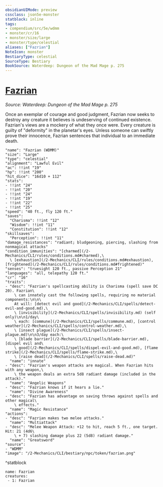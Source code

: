 ```yaml
---
obsidianUIMode: preview
cssclass: json5e-monster
statblock: inline
tags:
- compendium/src/5e/wdmm
- monster/cr/16
- monster/size/large
- monster/type/celestial
aliases: ["Fazrian"]
NoteIcon: monster
BestiaryType: celestial
SourceType: Bestiary
BookSource: Waterdeep: Dungeon of the Mad Mage p. 275
---
```

# [Fazrian](2-Mechanics/CLI/bestiary/npc/fazrian-wdmm.md)
*Source: Waterdeep: Dungeon of the Mad Mage p. 275*  

Once an exemplar of courage and good judgment, Fazrian now seeks to destroy any creature it believes is undeserving of continued existence. Fazrian's views are a mockery of what they once were. Every creature is guilty of "deformity" in the planetar's eyes. Unless someone can swiftly prove their innocence, Fazrian sentences that individual to an immediate death.

```statblock
"name": "Fazrian (WDMM)"
"size": "Large"
"type": "celestial"
"alignment": "Lawful Evil"
"ac": !!int "19"
"hp": !!int "200"
"hit_dice": "16d10 + 112"
"stats":
- !!int "24"
- !!int "20"
- !!int "24"
- !!int "19"
- !!int "22"
- !!int "25"
"speed": "40 ft., fly 120 ft."
"saves":
  "Charisma": !!int "12"
  "Wisdom": !!int "11"
  "Constitution": !!int "12"
"skillsaves":
  "Perception": !!int "11"
"damage_resistances": "radiant; bludgeoning, piercing, slashing from nonmagical attacks"
"condition_immunities": "[charmed](/2-Mechanics/CLI/rules/conditions.md#charmed),\
  \ [exhaustion](/2-Mechanics/CLI/rules/conditions.md#exhaustion), [frightened](/2-Mechanics/CLI/rules/conditions.md#frightened)"
"senses": "truesight 120 ft., passive Perception 21"
"languages": "all, telepathy 120 ft."
"cr": "16"
"traits":
- "desc": "Fazrian's spellcasting ability is Charisma (spell save DC 20). Fazrian\
    \ can innately cast the following spells, requiring no material components:\n\n\
    At will: [detect evil and good](/2-Mechanics/CLI/spells/detect-evil-and-good.md),\
    \ [invisibility](/2-Mechanics/CLI/spells/invisibility.md) (self only)\n\n1/day\
    \ each: [commune](/2-Mechanics/CLI/spells/commune.md), [control weather](/2-Mechanics/CLI/spells/control-weather.md),\
    \ [insect plague](/2-Mechanics/CLI/spells/insect-plague.md)\n\n3/day each:\
    \ [blade barrier](/2-Mechanics/CLI/spells/blade-barrier.md), [dispel evil and\
    \ good](/2-Mechanics/CLI/spells/dispel-evil-and-good.md), [flame strike](/2-Mechanics/CLI/spells/flame-strike.md),\
    \ [raise dead](/2-Mechanics/CLI/spells/raise-dead.md)"
  "name": "innate"
- "desc": "Fazrian's weapon attacks are magical. When Fazrian hits with any weapon,\
    \ the weapon deals an extra 5d8 radiant damage (included in the attack)."
  "name": "Angelic Weapons"
- "desc": "Fazrian knows if it hears a lie."
  "name": "Divine Awareness"
- "desc": "Fazrian has advantage on saving throws against spells and other magical\
    \ effects."
  "name": "Magic Resistance"
"actions":
- "desc": "Fazrian makes two melee attacks."
  "name": "Multiattack"
- "desc": "Melee Weapon Attack: +12 to hit, reach 5 ft., one target. Hit: 21 (4d6\
    \ + 7) slashing damage plus 22 (5d8) radiant damage."
  "name": "Greatsword"
"source":
- "WDMM"
"image": "/2-Mechanics/CLI/bestiary/npc/token/fazrian.png"
```
^statblock

```encounter-table
name: Fazrian
creatures:
 - 1: Fazrian
```